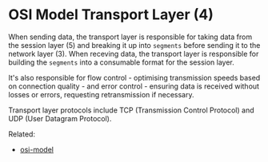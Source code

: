 # OSI Model Transport Layer (4)

When sending data, the transport layer is responsible for taking data
from the session layer (5) and breaking it up into `segments` before
sending it to the network layer (3). When receving data, the transport
layer is responsible for building the `segments` into a consumable
format for the session layer.

It's also responsible for flow control - optimising transmission speeds
based on connection quality - and error control - ensuring data is
received without losses or errors, requesting retransmission if
necessary.

Transport layer protocols include TCP (Transmission Control Protocol)
and UDP (User Datagram Protocol).

Related:
  * [osi-model](osi-model.md)
